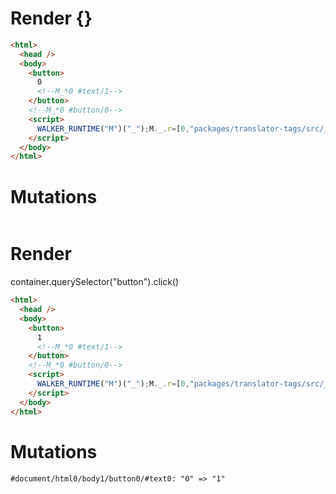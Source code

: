 # Render {}
```html
<html>
  <head />
  <body>
    <button>
      0
      <!--M_*0 #text/1-->
    </button>
    <!--M_*0 #button/0-->
    <script>
      WALKER_RUNTIME("M")("_");M._.r=[0,"packages/translator-tags/src/__tests__/fixtures/basic-handler-refless/template.marko_0",0];M._.w()
    </script>
  </body>
</html>
```

# Mutations
```

```


# Render 
container.querySelector("button").click()

```html
<html>
  <head />
  <body>
    <button>
      1
      <!--M_*0 #text/1-->
    </button>
    <!--M_*0 #button/0-->
    <script>
      WALKER_RUNTIME("M")("_");M._.r=[0,"packages/translator-tags/src/__tests__/fixtures/basic-handler-refless/template.marko_0",0];M._.w()
    </script>
  </body>
</html>
```

# Mutations
```
#document/html0/body1/button0/#text0: "0" => "1"
```